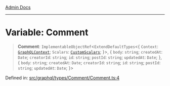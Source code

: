 [Admin Docs](/)

***

# Variable: Comment

> **Comment**: `ImplementableObjectRef`\<`ExtendDefaultTypes`\<\{ `Context`: [`GraphQLContext`](../../../../context/type-aliases/GraphQLContext.md); `Scalars`: [`CustomScalars`](../../../../scalars/type-aliases/CustomScalars.md); \}\>, \{ `body`: `string`; `createdAt`: `Date`; `creatorId`: `string`; `id`: `string`; `postId`: `string`; `updatedAt`: `Date`; \}, \{ `body`: `string`; `createdAt`: `Date`; `creatorId`: `string`; `id`: `string`; `postId`: `string`; `updatedAt`: `Date`; \}\>

Defined in: [src/graphql/types/Comment/Comment.ts:4](https://github.com/Suyash878/talawa-api/blob/dcefc5853f313fc5e9e097849457ef0d144bcf61/src/graphql/types/Comment/Comment.ts#L4)
